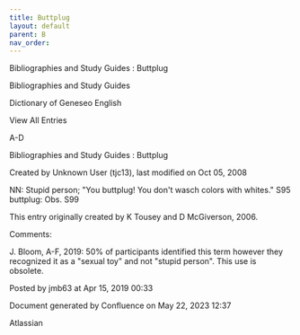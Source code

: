 ```yaml
---
title: Buttplug
layout: default
parent: B
nav_order:
---
```


Bibliographies and Study Guides : Buttplug

Bibliographies and Study Guides

Dictionary of Geneseo English

View All Entries

A-D

Bibliographies and Study Guides : Buttplug

Created by  Unknown User (tjc13), last modified on Oct 05, 2008

NN: Stupid person; &quot;You buttplug! You don't wasch colors with whites.&quot; S95 buttplug: Obs. S99

This entry originally created by K Tousey and D McGiverson, 2006.

Comments:

J. Bloom, A-F, 2019: 50% of participants identified this term however they recognized it as a &quot;sexual toy&quot; and not &quot;stupid person&quot;. This use is obsolete. 

Posted by jmb63 at Apr 15, 2019 00:33

Document generated by Confluence on May 22, 2023 12:37

Atlassian

